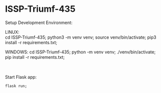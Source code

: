 # ISSP-Triumf-435

Setup Development Environment:

LINUX:  
        cd ISSP-Triumf-435;
        python3 -m venv venv;
        source venv/bin/activate;
        pip3 install -r requirements.txt;

WINDOWS: 
        cd ISSP-Triumf-435;
        python -m venv venv; 
        ./venv/bin/activate;
        pip install -r requirements.txt;

\
\
Start Flask app:

    flask run;

